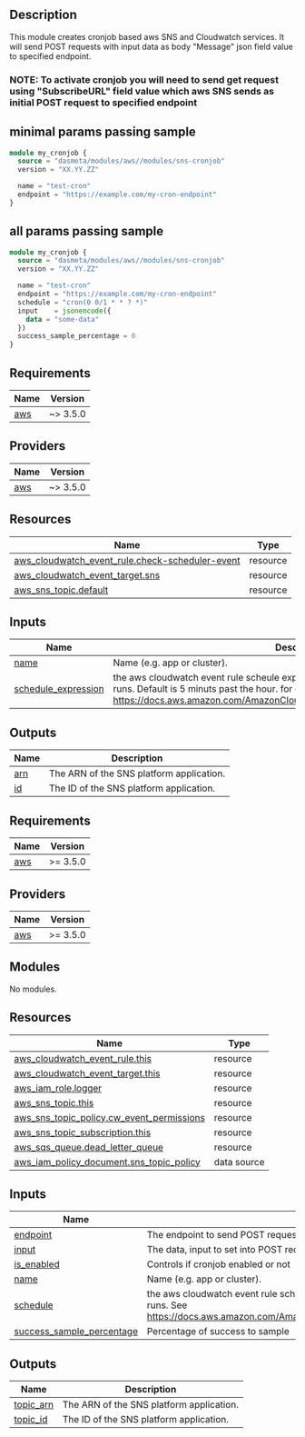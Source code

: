 ## Description

This module creates cronjob based aws SNS and Cloudwatch services. It will send POST requests with input data as body "Message" json field value to specified endpoint.

### NOTE: To activate cronjob you will need to send get request using "SubscribeURL" field value which aws SNS sends as initial POST request to specified endpoint

## minimal params passing sample
```terraform
module my_cronjob {
  source = "dasmeta/modules/aws//modules/sns-cronjob"
  version = "XX.YY.ZZ"

  name = "test-cron"
  endpoint = "https://example.com/my-cron-endpoint"
}
```

## all params passing sample
```terraform
module my_cronjob {
  source = "dasmeta/modules/aws//modules/sns-cronjob"
  version = "XX.YY.ZZ"

  name = "test-cron"
  endpoint = "https://example.com/my-cron-endpoint"
  schedule = "cron(0 0/1 * * ? *)"
  input    = jsonencode({
    data = "some-data"
  })
  success_sample_percentage = 0
}
```

## Requirements

| Name | Version |
|------|---------|
| <a name="requirement_aws"></a> [aws](#requirement\_aws) | ~> 3.5.0 |

## Providers

| Name | Version |
|------|---------|
| <a name="provider_aws"></a> [aws](#provider\_aws) | ~> 3.5.0 |


## Resources

| Name | Type |
|------|------|
| [aws_cloudwatch_event_rule.check-scheduler-event](https://registry.terraform.io/providers/hashicorp/aws/latest/docs/resources/cloudwatch_event_rule) | resource |
| [aws_cloudwatch_event_target.sns](https://registry.terraform.io/providers/hashicorp/aws/latest/docs/resources/cloudwatch_event_target) | resource |
| [aws_sns_topic.default](https://registry.terraform.io/providers/hashicorp/aws/latest/docs/resources/sns_topic) | resource |

## Inputs

| Name | Description | Type | Default | Required |
|------|-------------|------|---------|:--------:|
| <a name="input_name"></a> [name](#input\_name) | Name (e.g. app or cluster). | `string` | `""` | no |
| <a name="input_schedule_expression"></a> [schedule\_expression](#input\_schedule\_expression) | the aws cloudwatch event rule scheule expression that specifies when the scheduler runs. Default is 5 minuts past the hour. for debugging use 'rate(5 minutes)'. See https://docs.aws.amazon.com/AmazonCloudWatch/latest/events/ScheduledEvents.html | `any` | `"cron(* * * * ? *)"` | no |

## Outputs

| Name | Description |
|------|-------------|
| <a name="output_arn"></a> [arn](#output\_arn) | The ARN of the SNS platform application. |
| <a name="output_id"></a> [id](#output\_id) | The ID of the SNS platform application. |

<!-- BEGIN_TF_DOCS -->
## Requirements

| Name | Version |
|------|---------|
| <a name="requirement_aws"></a> [aws](#requirement\_aws) | >= 3.5.0 |

## Providers

| Name | Version |
|------|---------|
| <a name="provider_aws"></a> [aws](#provider\_aws) | >= 3.5.0 |

## Modules

No modules.

## Resources

| Name | Type |
|------|------|
| [aws_cloudwatch_event_rule.this](https://registry.terraform.io/providers/hashicorp/aws/latest/docs/resources/cloudwatch_event_rule) | resource |
| [aws_cloudwatch_event_target.this](https://registry.terraform.io/providers/hashicorp/aws/latest/docs/resources/cloudwatch_event_target) | resource |
| [aws_iam_role.logger](https://registry.terraform.io/providers/hashicorp/aws/latest/docs/resources/iam_role) | resource |
| [aws_sns_topic.this](https://registry.terraform.io/providers/hashicorp/aws/latest/docs/resources/sns_topic) | resource |
| [aws_sns_topic_policy.cw_event_permissions](https://registry.terraform.io/providers/hashicorp/aws/latest/docs/resources/sns_topic_policy) | resource |
| [aws_sns_topic_subscription.this](https://registry.terraform.io/providers/hashicorp/aws/latest/docs/resources/sns_topic_subscription) | resource |
| [aws_sqs_queue.dead_letter_queue](https://registry.terraform.io/providers/hashicorp/aws/latest/docs/resources/sqs_queue) | resource |
| [aws_iam_policy_document.sns_topic_policy](https://registry.terraform.io/providers/hashicorp/aws/latest/docs/data-sources/iam_policy_document) | data source |

## Inputs

| Name | Description | Type | Default | Required |
|------|-------------|------|---------|:--------:|
| <a name="input_endpoint"></a> [endpoint](#input\_endpoint) | The endpoint to send POST request data to, the contents will vary with the protocol. | `string` | n/a | yes |
| <a name="input_input"></a> [input](#input\_input) | The data, input to set into POST request body Message field. | `any` | `{}` | no |
| <a name="input_is_enabled"></a> [is\_enabled](#input\_is\_enabled) | Controls if cronjob enabled or not | `bool` | `true` | no |
| <a name="input_name"></a> [name](#input\_name) | Name (e.g. app or cluster). | `string` | n/a | yes |
| <a name="input_schedule"></a> [schedule](#input\_schedule) | the aws cloudwatch event rule schedule expression that specifies when the scheduler runs. See https://docs.aws.amazon.com/AmazonCloudWatch/latest/events/ScheduledEvents.html | `any` | `"cron(* * * * ? *)"` | no |
| <a name="input_success_sample_percentage"></a> [success\_sample\_percentage](#input\_success\_sample\_percentage) | Percentage of success to sample | `string` | `100` | no |

## Outputs

| Name | Description |
|------|-------------|
| <a name="output_topic_arn"></a> [topic\_arn](#output\_topic\_arn) | The ARN of the SNS platform application. |
| <a name="output_topic_id"></a> [topic\_id](#output\_topic\_id) | The ID of the SNS platform application. |
<!-- END_TF_DOCS -->